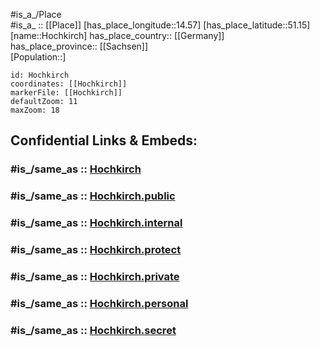﻿---
confidential: public
isDeleted: false
location:
- 51.15
- 14.57
mapmarker: city
mapzoom:
- 7
- 12
SpocWebEntityId: 30965
tags:
- geo/City
type: City
---

#is_a_/Place  
#is_a_ :: [[Place]] 
[has_place_longitude::14.57] 
[has_place_latitude::51.15] 
[name::Hochkirch] 
has_place_country:: [[Germany]]  
has_place_province:: [[Sachsen]]  
[Population::] 



```leaflet
id: Hochkirch
coordinates: [[Hochkirch]] 
markerFile: [[Hochkirch]] 
defaultZoom: 11 
maxZoom: 18
```


## Confidential Links & Embeds: 

### #is_/same_as :: [Hochkirch](/_Standards/Earth/Continent/Europe/Europe~Central/Germany/Germany~East/Sachsen/counties~Sachsen/Bautzen/cities~Bautzen/Hochkirch.md) 

### #is_/same_as :: [Hochkirch.public](/_public/Earth/Continent/Europe/Europe~Central/Germany/Germany~East/Sachsen/counties~Sachsen/Bautzen/cities~Bautzen/Hochkirch.public.md) 

### #is_/same_as :: [Hochkirch.internal](/_internal/Earth/Continent/Europe/Europe~Central/Germany/Germany~East/Sachsen/counties~Sachsen/Bautzen/cities~Bautzen/Hochkirch.internal.md) 

### #is_/same_as :: [Hochkirch.protect](/_protect/Earth/Continent/Europe/Europe~Central/Germany/Germany~East/Sachsen/counties~Sachsen/Bautzen/cities~Bautzen/Hochkirch.protect.md) 

### #is_/same_as :: [Hochkirch.private](/_private/Earth/Continent/Europe/Europe~Central/Germany/Germany~East/Sachsen/counties~Sachsen/Bautzen/cities~Bautzen/Hochkirch.private.md) 

### #is_/same_as :: [Hochkirch.personal](/_personal/Earth/Continent/Europe/Europe~Central/Germany/Germany~East/Sachsen/counties~Sachsen/Bautzen/cities~Bautzen/Hochkirch.personal.md) 

### #is_/same_as :: [Hochkirch.secret](/_secret/Earth/Continent/Europe/Europe~Central/Germany/Germany~East/Sachsen/counties~Sachsen/Bautzen/cities~Bautzen/Hochkirch.secret.md)

